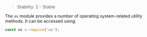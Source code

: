 
> Stability: 2 - Stable

The `os` module provides a number of operating system-related utility methods.
It can be accessed using:

```js
const os = require('os');
```

